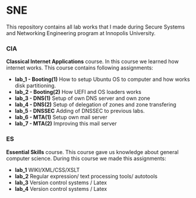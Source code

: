 # SNE
This repository contains all lab works that I made during Secure Systems and Networking Engineering program at Innopolis University.

### CIA
__Classical Internet Applications__ course. In this course we learned how internet works. This course contains following assignments:

* __lab_1 - Booting(1)__ How to setup Ubuntu OS to computer and how works disk partitioning.
* __lab_2 - Booting(2)__ How UEFI and OS loaders works
* __lab_3 - DNS(1)__ Setup of own DNS server and own zone
* __lab_4 - DNS(2)__ Setup of delegation of zones and zone transfering
* __lab_5 - DNSSEC__ Adding of DNSSEC to previous labs.
* __lab_6 - MTA(1)__ Setup own mail server
* __lab_7 - MTA(2)__ Improving this mail server


### ES
__Essential Skills__ course. This course gave us knowledge about general computer science. During this course we made this assignments:

* __lab_1__ WIKI/XML/CSS/XSLT
* __lab_2__ Regular expression/ text processing tools/ autotools
* __lab_3__ Version control systems / Latex
* __lab_4__ Version control systems / Latex